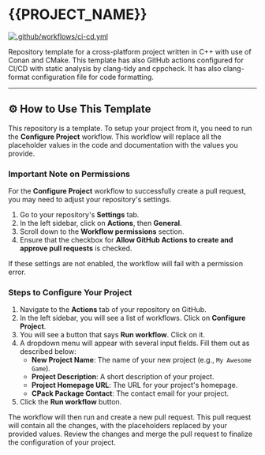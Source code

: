 # {{PROJECT_NAME}}
[![.github/workflows/ci-cd.yml]({{PROJECT_HOMEPAGE_URL}}/actions/workflows/ci-cd.yml/badge.svg)]({{PROJECT_HOMEPAGE_URL}}/actions/workflows/ci-cd.yml)

Repository template for a cross-platform project written in C++ with use of Conan and CMake. This template has also GitHub actions configured for CI/CD with static analysis by clang-tidy and cppcheck. It has also clang-format configuration file for code formatting.

---

## ⚙️ How to Use This Template

This repository is a template. To setup your project from it, you need to run the **Configure Project** workflow. This workflow will replace all the placeholder values in the code and documentation with the values you provide.

### Important Note on Permissions

For the **Configure Project** workflow to successfully create a pull request, you may need to adjust your repository's settings.

1.  Go to your repository's **Settings** tab.
2.  In the left sidebar, click on **Actions**, then **General**.
3.  Scroll down to the **Workflow permissions** section.
4.  Ensure that the checkbox for **Allow GitHub Actions to create and approve pull requests** is checked.

If these settings are not enabled, the workflow will fail with a permission error.

### Steps to Configure Your Project

1.  Navigate to the **Actions** tab of your repository on GitHub.
2.  In the left sidebar, you will see a list of workflows. Click on **Configure Project**.
3.  You will see a button that says **Run workflow**. Click on it.
4.  A dropdown menu will appear with several input fields. Fill them out as described below:
    *   **New Project Name**: The name of your new project (e.g., `My Awesome Game`).
    *   **Project Description**: A short description of your project.
    *   **Project Homepage URL**: The URL for your project's homepage.
    *   **CPack Package Contact**: The contact email for your project.
5.  Click the **Run workflow** button.

The workflow will then run and create a new pull request. This pull request will contain all the changes, with the placeholders replaced by your provided values. Review the changes and merge the pull request to finalize the configuration of your project.